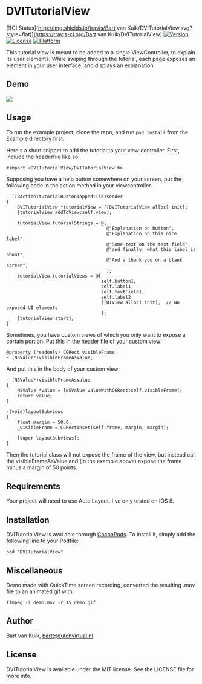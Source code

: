 # DVITutorialView

[![CI Status](http://img.shields.io/travis/Bart van Kuik/DVITutorialView.svg?style=flat)](https://travis-ci.org/Bart van Kuik/DVITutorialView)
[![Version](https://img.shields.io/cocoapods/v/DVITutorialView.svg?style=flat)](http://cocoadocs.org/docsets/DVITutorialView)
[![License](https://img.shields.io/cocoapods/l/DVITutorialView.svg?style=flat)](http://cocoadocs.org/docsets/DVITutorialView)
[![Platform](https://img.shields.io/cocoapods/p/DVITutorialView.svg?style=flat)](http://cocoadocs.org/docsets/DVITutorialView)


This tutorial view is meant to be added to a single ViewController, to explain
its user elements. While swiping through the tutorial, each page exposes an
element in your user interface, and displays an explanation.

## Demo

![][demo.gif]

## Usage

To run the example project, clone the repo, and run `pod install` from the Example directory first.

Here's a short snippet to add the tutorial to your view controller. First,
include the headerfile like so:

    #import <DVITutorialView/DVITutorialView.h>

Supposing you have a help button somewhere on your screen, put the following
code in the action method in your viewcontroller.

    - (IBAction)tutorialButtonTapped:(id)sender
    {
        DVITutorialView *tutorialView = [[DVITutorialView alloc] init];
        [tutorialView addToView:self.view];

        tutorialView.tutorialStrings = @[
                                         @"Explanation on button",
                                         @"Explanation on this nice label",
                                         @"Some text on the text field",
                                         @"and finally, what this label is about",
                                         @"And a thank you on a blank screen",
                                         ];
        tutorialView.tutorialViews = @[
                                       self.button1,
                                       self.label1,
                                       self.textField1,
                                       self.label2
                                       [[UIView alloc] init],  // No exposed UI elements
                                       ];
        [tutorialView start];
    }


Sometimes, you have custom views of which you only want to expose a certain
portion. Put this in the header file of your custom view:

    @property (readonly) CGRect visibleFrame;
    - (NSValue*)visibleFrameAsValue;

And put this in the body of your custom view:

    - (NSValue*)visibleFrameAsValue
    {
        NSValue *value = [NSValue valueWithCGRect:self.visibleFrame];
        return value;
    }

    -(void)layoutSubviews
    {
        float margin = 50.0;
        _visibleFrame = CGRectInset(self.frame, margin, margin);

        [super layoutSubviews];
    }

Then the tutorial class will not expose the frame of the view, but instead
call the visibleFrameAsValue and (in the example above) expose the frame minus
a margin of 50 points.

## Requirements

Your project will need to use Auto Layout. I've only tested on iOS 8.

## Installation

DVITutorialView is available through [CocoaPods](http://cocoapods.org). To install
it, simply add the following line to your Podfile:

    pod "DVITutorialView"

## Miscellaneous

Demo made with QuickTime screen recording, converted the resulting .mov file to an
animated gif with:

    ffmpeg -i demo.mov -r 15 demo.gif

## Author

Bart van Kuik, bart@dutchvirtual.nl

[demo.gif]: https://raw.githubusercontent.com/bvankuik/images/master/DVITutorialView_demo.gif

## License

DVITutorialView is available under the MIT license. See the LICENSE file for more info.


